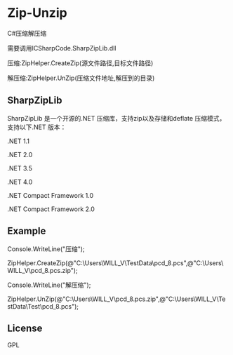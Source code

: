 # Zip-Unzip
<p>C#压缩解压缩</p>
<p>需要调用ICSharpCode.SharpZipLib.dll</p>

<p>压缩:ZipHelper.CreateZip(源文件路径,目标文件路径)</p>
<p>解压缩:ZipHelper.UnZip(压缩文件地址,解压到的目录)</p>


## SharpZipLib
<p>SharpZipLib 是一个开源的.NET 压缩库，支持zip以及存储和deflate 压缩模式，支持以下.NET 版本：</p>
<p>.NET 1.1</p>
<p>.NET 2.0</p>
<p>.NET 3.5</p>
<p>.NET 4.0</p>
<p>.NET Compact Framework 1.0</p>
<p>.NET Compact Framework 2.0</p>

## Example
Console.WriteLine("压缩");

ZipHelper.CreateZip(@"C:\Users\WILL_V\TestData\pcd_8.pcs",@"C:\Users\WILL_V\pcd_8.pcs.zip");

Console.WriteLine("解压缩");

ZipHelper.UnZip(@"C:\Users\WILL_V\pcd_8.pcs.zip",@"C:\Users\WILL_V\TestData\Test\pcd_8.pcs");

## License
GPL

